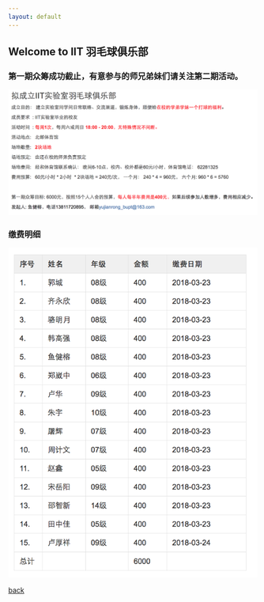 ```yaml
---
layout: default
---
```


## Welcome to  IIT 羽毛球俱乐部

### [](#header-1) 第一期众筹成功截止，有意参与的师兄弟妹们请关注第二期活动。

![](IIT-club-big.jpg)

### [](#header-1) 缴费明细
![](money-pay.jpg)


[back](./)
